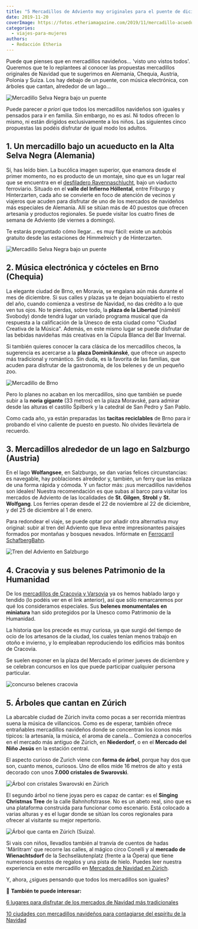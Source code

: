 ```yaml
---
title: "5 Mercadillos de Adviento muy originales para el puente de diciembre"
date: 2019-11-20
coverImage: https://fotos.etheriamagazine.com/2019/11/mercadillo-acueducto-Adviento-Selva-Negra.jpg
categories: 
  - viajes-para-mujeres
authors: 
  - Redacción Etheria
---
```


Puede que pienses que en mercadillos navideños... 'visto uno vistos todos'. Queremos que 
te lo replantees al conocer las propuestas mercadillos originales de Navidad que te 
sugerimos en Alemania, Chequia, Austria, Polonia y Suiza. Los hay debajo de un puente, 
con música electrónica, con árboles que cantan, alrededor de un lago... 

![Mercadillo Selva Negra bajo un puente](https://fotos.etheriamagazine.com/2019/11/mercadillo-acueducto-Adviento-Selva-Negra.jpg "Mercadillo del Ravennaschlucht (Alta Selva Negra, Alemania).")

Puede parecer _a priori_ que todos los mercadillos navideños son iguales y pensados para 
ir en familia. Sin embargo, no es así. Ni todos ofrecen lo mismo, ni están dirigidos 
exclusivamente a los niños. Las siguientes cinco propuestas las podéis disfrutar de 
igual modo los adultos. 

## 1\. Un mercadillo bajo un acueducto en la Alta Selva Negra (Alemania)

Sí, has leído bien. La bucólica imagen superior, que enamora desde el primer momento, no 
es producto de un montaje, sino que es un lugar real que se encuentra en el [desfiladero 
Ravennaschlucht](https://www.hochschwarzwald.de/weihnachtsmarkt), bajo un viaducto 
ferroviario. Situado en el **valle del Infierno Höllental**, entre Friburgo y 
Hinterzarten, cada año se convierte en foco de atención de vecinos y viajeros que acuden 
para disfrutar de uno de los mercados de navideños más especiales de Alemania. Allí se 
sitúan más de 40 puestos que ofrecen artesanía y productos regionales. Se puede visitar 
los cuatro fines de semana de Adviento (de viernes a domingo). 

Te estarás preguntado cómo llegar... es muy fácil: existe un autobús gratuito desde las 
estaciones de Himmelreich y de Hinterzarten. 

![Mercadillo Selva Negra bajo un puente](https://fotos.etheriamagazine.com/2019/11/mercadillo-Adviento-Selva-Negra.jpg "Mercadillo del Ravennaschlucht (Alta Selva Negra, Alemania).")

## 2\. Música electrónica y cócteles en Brno (Chequia)

La elegante ciudad de Brno, en Moravia, se engalana aún más durante el mes de diciembre. 
Si sus calles y plazas ya te dejan boquiabierto el resto del año, cuando comienza a 
vestirse de Navidad, no das crédito a lo que ven tus ojos. No te pierdas, sobre todo, la 
**plaza de la Libertad** (náměstí Svobody) donde tendrá lugar un variado programa 
musical que da respuesta a la calificación de la Unesco de esta ciudad como "Ciudad 
Creativa de la Música". Además, en este mismo lugar se puede disfrutar de las bebidas 
navideñas más creativas en la Cúpula Blanca del Bar Invernal. 

Si también quieres conocer la cara clásica de los mercadillos checos, la sugerencia es 
acercarse a la **plaza Dominikánské**, que ofrece un aspecto más tradicional y 
romántico. Sin duda, es la favorita de las familias, que acuden para disfrutar de la 
gastronomía, de los belenes y de un pequeño zoo. 

![Mercadillo de Brno](https://fotos.etheriamagazine.com/2019/11/mercadillo-navidad-Brno.jpg "Mercadillo de Brno. © O.T. Chequia")

Pero lo planes no acaban en los mercadillos, sino que también se puede subir a la 
**noria gigante** (33 metros) en la plaza Moravské, para admirar desde las alturas el 
castillo Špilberk y la catedral de San Pedro y San Pablo. 

Como cada año, ya están preparadas las **tacitas reciclables** de Brno para ir probando 
el vino caliente de puesto en puesto. No olvides llevártela de recuerdo. 

## 3\. Mercadillos alrededor de un lago en Salzburgo (Austria)

En el lago **Wolfangsee**, en Salzburgo, se dan varias felices circunstancias: es 
navegable, hay poblaciones alrededor y, también, un ferry que las enlaza de una forma 
rápida y cómoda. Y un factor más: ¡sus mercadillos navideños son ideales! Nuestra 
recomendación es que subas al barco para visitar los mercados de Adviento de las 
localidades de **St. Gilgen**, **Strobl** y **St. Wolfgang**. Los ferries operan desde 
el 22 de noviembre al 22 de diciembre, y del 25 de diciembre al 1 de enero. 

Para redondear el viaje, se puede optar por añadir otra alternativa muy original: subir 
al tren del Adviento que lleva entre impresionantes paisajes formados por montañas y 
bosques nevados. Infórmate en [Ferrocarril 
SchafbergBahn](https://www.salzburg.info/es/lugares-de-interes/excursiones/schafbergbahn-wolfgangseeschifffahrt). 

![Tren del Adviento en Salzburgo](https://fotos.etheriamagazine.com/2019/11/Salzburgo-adviento.jpg "Tren del Adviento en Salzburgo.")

## 4\. Cracovia y sus belenes Patrimonio de la Humanidad

De los [mercadillos de Cracovia y 
Varsovia](http://etheriamagazine.com/2019/10/30/mercadillos-navidad-varsovia-cracovia-polonia/) 
ya os hemos hablado largo y tendido (lo podéis ver en el link anterior), así que sólo 
remarcaremos por qué los consideramos especiales. Sus **belenes monumentales en 
miniatura** han sido protegidos por la Unesco como Patrimonio de la Humanidad. 

La historia que los precede es muy curiosa, ya que surgió del tiempo de ocio de los 
artesanos de la ciudad, los cuales tenían menos trabajo en otoño e invierno, y lo 
empleaban reproduciendo los edificios más bonitos de Cracovia. 

Se suelen exponer en la plaza del Mercado el primer jueves de diciembre y se celebran 
concursos en los que puede participar cualquier persona particular. 

![concurso belenes cracovia](https://fotos.etheriamagazine.com/2019/10/concurso-belenes-unesco-cracovia.jpg "Concurso de belenes de Cracovia. © M.M.")

## 5\. Árboles que cantan en Zúrich

La abarcable ciudad de Zúrich invita como pocas a ser recorrida mientras suena la música 
de villancicos. Como es de esperar, también ofrece entrañables mercadillos navideños 
donde se concentran los iconos más típicos: la artesanía, la música, el aroma de 
canela... Comienza a conocerlos en el mercado más antiguo de Zúrich, en **Niederdorf**, 
o en el **Mercado del Niño Jesús** en la estación central. 

El aspecto curioso de Zurich viene con **forma de árbol**, porque hay dos que son, 
cuanto menos, curiosos. Uno de ellos mide 16 metros de alto y está decorado con unos 
**7.000 cristales de Swarovski**. 

![Árbol con cristales Swarovski en Zúrich](https://fotos.etheriamagazine.com/2019/11/arbol-cristales.jpg "Este árbol tiene 7.000 cristales de Swarovski.")

El segundo árbol no tiene joyas pero es capaz de cantar: es el **Singing Christmas 
Tree** de la calle Bahnhofstrasse. No es un abeto real, sino que es una plataforma 
construida para funcionar como escenario. Está colocado a varias alturas y es el lugar 
donde se sitúan los coros regionales para ofrecer al visitante su mejor repertorio. 

![Árbol que canta en Zúrich (Suiza).](https://fotos.etheriamagazine.com/2019/11/arbol-canta-suiza.jpg "Árbol que canta en Zúrich (Suiza).")

Si vais con niños, llevadlos también al tranvía de cuentos de hadas 'Märlitram' que 
recorre las calles, al mágico circo Conelli y al **mercado de Wienachtsdorf** de la 
Sechseläutenplatz (frente a la Ópera) que tiene numerosos puestos de regalos y una pista 
de hielo. Puedes leer nuestra experiencia en este mercadillo en [Mercados de Navidad en 
Zúrich](http://etheriamagazine.com/2018/10/12/mercados-de-navidad-en-zurich/). 

Y, ahora, ¿sigues pensando que todos los mercadillos son iguales? 

📌 **También te puede interesar:** 

[6 lugares para disfrutar de los mercados de Navidad más 
tradicionales](https://etheriamagazine.com/2022/10/21/mercados-de-navidad-europa/) 

[10 ciudades con mercadillos navideños para contagiarse del espíritu de la 
Navidad](https://etheriamagazine.com/2021/10/14/10-ciudades-con-mercadillos-para-contagiarse-del-espiritu-navideno/)
